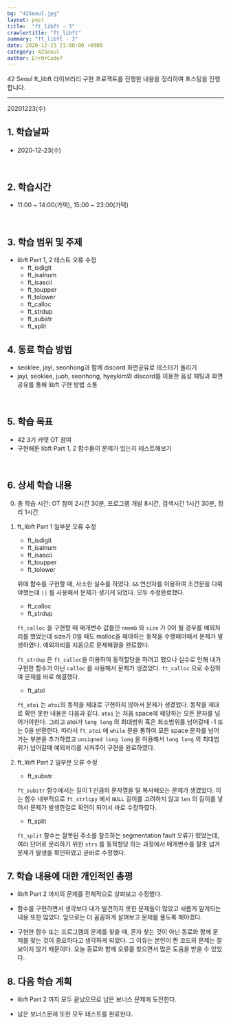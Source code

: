 ```yaml
---
bg: "42Seoul.jpg"
layout: post
title:  "ft_libft - 3"
crawlertitle: "ft_libft"
summary: "ft_libft - 3"
date: 2020-12-23 21:00:00 +0900
category: 42Seoul
author: Err0rCode7
---
```


42 Seoul ft_libft 라이브러리 구현 프로젝트를 진행한 내용을 정리하여 포스팅을 진행합니다.

---

20201223(수)

## 1. 학습날짜

- 2020-12-23(수)
<br>

## 2. 학습시간

- 11:00 ~ 14:00(가택), 15:00 ~ 23:00(가택)
<br>

## 3. 학습 범위 및 주제

- libft Part 1, 2 테스트 오류 수정
	- ft_isdigit
	- ft_isalnum
	- ft_isascii
	- ft_toupper
	- ft_tolower
	- ft_calloc
	- ft_strdup
	- ft_substr
	- ft_split

## 4. 동료 학습 방법

- seoklee, jayi, seonhong과 함께 discord 화면공유로 테스터기 돌리기
- jayi, seoklee, juoh, seonhong, hyeykim와 discord를 이용한 음성 채팅과 화면 공유를 통해 libft 구현 방법 소통
<br>

## 5. 학습 목표

- 42 3기 카뎃 OT 참여
- 구현해둔 libft Part 1, 2 함수들이 문제가 있는지 테스트해보기

<br>

## 6. 상세 학습 내용

0. 총 학습 시간: OT 참여 2시간 30분, 프로그램 개발 8시간, 검색시간 1시간 30분, 정리 1시간

1. ft_libft Part 1 일부분 오류 수정

	- ft_isdigit
	- ft_isalnum
	- ft_isascii
	- ft_toupper
	- ft_tolower

	위에 함수를 구현할 때, 사소한 실수를 하였다. `&&` 연산자를 이용하여 조건문을 다뤄야했는데 `||` 를 사용해서 문제가 생기게 되었다. 모두 수정완료했다.

	- ft_calloc
	- ft_strdup

	`ft_calloc` 을 구현할 때 매개변수 값들인 `nmemb` 와 `size` 가 0이 될 경우를 예외처리를 했었는데 size가 0일 때도 malloc을 해야하는 동작을 수행해야해서 문제가 발생하였다. 예외처리를 지움으로 문제해결을 완료했다.

	`ft_strdup` 은 `ft_calloc`을 이용하여 동적할당을 하려고 했으나 실수로 인해 내가 구현한 함수가 아닌 `calloc` 를 사용해서 문제가 생겼었다. `ft_calloc` 으로 수정하여 문제를 바로 해결했다.

	- ft_atoi

	`ft_atoi` 는 `atoi`의 동작을 제대로 구현하지 않아서 문제가 생겼었다. 동작을 제대로 확인 못한 내용은 다음과 같다. `atoi` 는 처음 space에 해당하는 모든 문자를 넘어가야한다. 그리고 atoi가 `long long` 의 최대범위 혹은 최소범위를 넘어갈때 -1 또는 0을 반환한다. 따라서 `ft_atoi` 에 `while` 문을 통하여 모든 space 문자를 넘어가는 부분을 추가하였고 `unsigned long long` 을 이용해서 `long long` 의 최대범위가 넘어갈때 예외처리를 시켜주어 구현을 완료하였다.

2. ft_libft Part 2 일부분 오류 수정

	- ft_substr

	`ft_substr` 함수에서는 길이 1 만큼의 문자열을 덜 복사해오는 문제가 생겼었다. 이는 함수 내부적으로 `ft_strlcpy` 에서 `NULL` 길이를 고려하지 않고 `len` 의 길이를 넣어서 문제가 발생한걸로 확인이 되어서 바로 수정하였다.

	- ft_split

	`ft_split` 함수는 잘못된 주소를 참조하는 segmentation fault 오류가 떴었는데, 여러 단어로 분리하기 위한 `strs` 를 동적할당 하는 과정에서 매개변수를 잘못 넘겨 문제가 발생을 확인하였고 곧바로 수정했다.

## 7. 학습 내용에 대한 개인적인 총평

- libft Part 2 까지의 문제를 전체적으로 살펴보고 수정했다.

- 함수를 구현하면서 생각보다 내가 발견하지 못한 문제들이 많았고 새롭게 알게되는 내용 또한 많았다. 앞으로는 더 꼼꼼하게 살펴보고 문제를 풀도록 해야겠다.

- 구현한 함수 또는 프로그램의 문제를 찾을 때, 혼자 찾는 것이 아닌 동료와 함께 문제를 찾는 것이 중요하다고 생각하게 되었다. 그 이유는 본인이 짠 코드의 문제는 잘 보이지 않기 때문이다. 오늘 동료와 함께 오류를 찾으면서 많은 도움을 받을 수 있었다.

## 8. 다음 학습 계획

- libft Part 2 까지 모두 끝났으므로 남은 보너스 문제에 도전한다.

- 남은 보너스문제 또한 모두 테스트를 완료한다.
